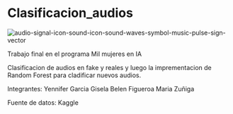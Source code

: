 # Clasificacion_audios


![audio-signal-icon-sound-icon-sound-waves-symbol-music-pulse-sign-vector](https://github.com/user-attachments/assets/f2f8b64b-abc1-4379-b44a-82d045328428)

Trabajo final en el programa Mil mujeres en IA

Clasificacion de audios en fake y reales y luego la imprementacion de Random Forest para cladificar nuevos audios.


Integrantes: 
Yennifer Garcia
Gisela Belen Figueroa
Maria Zuñiga

Fuente de datos:
Kaggle
